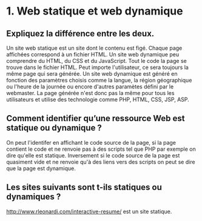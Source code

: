 # 1. Web statique et web dynamique
##  Expliquez la différence entre les deux.
   
   Un site web statique est un site dont le contenu est figé. Chaque page affichées correspond à un fichier HTML. Un site web dynamique peu comprendre du HTML, du CSS et du JavaScript. Tout le code la page se trouve dans le fichier HTML. Peut importe l'utilisateur, ce sera toujours la même page qui sera générée.
   Un site web dynamique est généré en fonction des paramètres choisis comme la langue, la région géographique ou l'heure de la journée ou encore d'autres paramètes défini par le webmaster. La page générée n'est donc pas la même pour tous les utilisateurs et utilise des technologie comme PHP, HTML, CSS, JSP, ASP.
   
## Comment identifier qu’une ressource Web est statique ou dynamique ?

   On peut l'identifer en affichant le code source de la page, si la page contient le code et ne renvoie pas à des scripts tel que PHP par exemple on dire qu'elle est statique. Inversement si le code source de la page est quasiment vide et ne renvoie qu'à des liens vers des scripts on peut se dire que la page est dynamique.

## Les sites suivants sont t-ils statiques ou dynamiques ?

  http://www.rleonardi.com/interactive-resume/ est un site statique.
